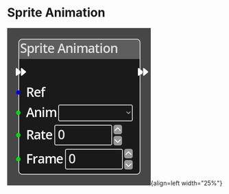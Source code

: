 
# Sprite Animation

![Sprite Animation Node](../../assets/nodes/sprite_animation.png){align=left width="25%"}
